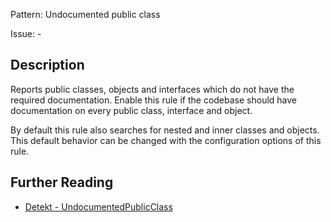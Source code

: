 Pattern: Undocumented public class

Issue: -

## Description

Reports public classes, objects and interfaces which do not have the required documentation. Enable this rule if the codebase should have documentation on every public class, interface and object.

By default this rule also searches for nested and inner classes and objects. This default behavior can be changed with the configuration options of this rule.

## Further Reading

* [Detekt - UndocumentedPublicClass](https://arturbosch.github.io/detekt/comments.html#undocumentedpublicclass)
